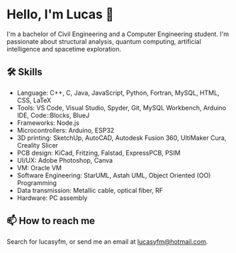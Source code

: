 # Hello, I'm Lucas 👋

I'm a bachelor of Civil Engineering and a Computer Engineering student. I'm passionate about structural analysis, quantum computing, artificial intelligence and spacetime exploration.

## 🛠 Skills
- Language: C++, C, Java, JavaScript, Python, Fortran, MySQL, HTML, CSS, LaTeX
- Tools: VS Code, Visual Studio, Spyder, Git, MySQL Workbench, Arduino IDE, Code::Blocks, BlueJ
- Frameworks: Node.js
- Microcontrollers: Arduino, ESP32
- 3D printing: SketchUp, AutoCAD, Autodesk Fusion 360, UltiMaker Cura, Creality Slicer
- PCB design: KiCad, Fritzing, Falstad, ExpressPCB, PSIM
- UI/UX: Adobe Photoshop, Canva
- VM: Oracle VM
- Software Engineering: StarUML, Astah UML, Object Oriented (OO) Programming
- Data transmission: Metallic cable, optical fiber, RF
- Hardware: PC assembly

## 📫 How to reach me
Search for lucasyfm, or send me an email at lucasyfm@hotmail.com.

<!--
**iLukSbr/iLukSbr** is a ✨ _special_ ✨ repository because its `README.md` (this file) appears on your GitHub profile.

Here are some ideas to get you started:

- 🔭 I’m currently working on ...
- 🌱 I’m currently learning ...
- 👯 I’m looking to collaborate on ...
- 🤔 I’m looking for help with ...
- 💬 Ask me about ...
- 📫 How to reach me: ...
- 😄 Pronouns: ...
- ⚡ Fun fact: ...
-->
